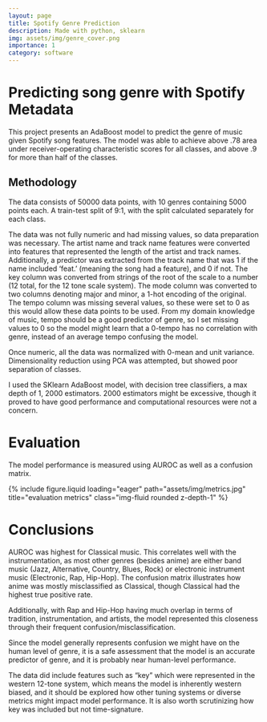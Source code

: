 ```yaml
---
layout: page
title: Spotify Genre Prediction
description: Made with python, sklearn
img: assets/img/genre_cover.png
importance: 1
category: software
---
```


# Predicting song genre with Spotify Metadata

This project presents an AdaBoost model to predict the genre of music given Spotify song features. The model was able to achieve above .78 area under receiver-operating characteristic scores for all classes, and above .9 for more than half of the classes.

## Methodology

The data consists of 50000 data points, with 10 genres containing 5000 points each. A train-test split of 9:1, with the split calculated separately for each class.

The data was not fully numeric and had missing values, so data preparation was necessary. The artist name and track name features were converted into features that represented the length of the artist and track names. Additionally, a predictor was extracted from the track name that was 1 if the name included ‘feat.’ (meaning the song had a feature), and 0 if not. The key column was converted from strings of the root of the scale to a number (12 total, for the 12 tone scale system). The mode column was converted to two columns denoting major and minor, a 1-hot encoding of the original. The tempo column was missing several values, so these were set to 0 as this would allow these data points to be used. From my domain knowledge of music, tempo should be a good predictor of genre, so I set missing values to 0 so the model might learn that a 0-tempo has no correlation with genre, instead of an average tempo confusing the model.

Once numeric, all the data was normalized with 0-mean and unit variance. Dimensionality reduction using PCA was attempted, but showed poor separation of classes.

I used the SKlearn AdaBoost model, with decision tree classifiers, a max depth of 1, 2000 estimators. 2000 estimators might be excessive, though it proved to have good performance and computational resources were not a concern.

# Evaluation

The model performance is measured using AUROC as well as a confusion matrix.

<div class="row">
    <div class="col-sm mt-3 mt-md-0">
        {% include figure.liquid loading="eager" path="assets/img/metrics.jpg" title="evaluation metrics" class="img-fluid rounded z-depth-1" %}
    </div>
</div>

# Conclusions

AUROC was highest for Classical music. This correlates well with the instrumentation, as most other genres (besides anime) are either band music (Jazz, Alternative, Country, Blues, Rock) or electronic instrument music (Electronic, Rap, Hip-Hop). The confusion matrix illustrates how anime was mostly misclassified as Classical, though Classical had the highest true positive rate.

Additionally, with Rap and Hip-Hop having much overlap in terms of tradition, instrumentation, and artists, the model represented this closeness through their frequent confusion/misclassification.

Since the model generally represents confusion we might have on the human level of genre, it is a safe assessment that the model is an accurate predictor of genre, and it is probably near human-level performance.

The data did include features such as “key” which were represented in the western 12-tone system, which means the model is inherently western biased, and it should be explored how other tuning systems or diverse metrics might impact model performance. It is also worth scrutinizing how key was included but not time-signature.